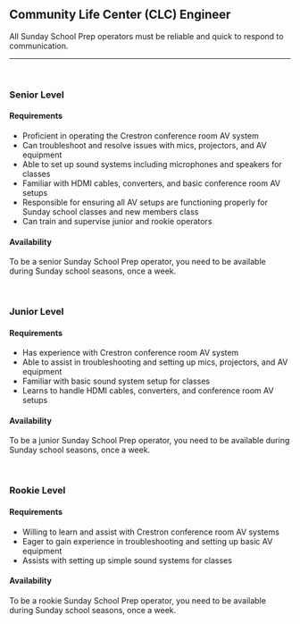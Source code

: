 ## Community Life Center (CLC) Engineer

All Sunday School Prep operators must be reliable and quick to respond to communication.

- - -
<br>

### Senior Level

#### Requirements
- Proficient in operating the Crestron conference room AV system
- Can troubleshoot and resolve issues with mics, projectors, and AV equipment
- Able to set up sound systems including microphones and speakers for classes
- Familiar with HDMI cables, converters, and basic conference room AV setups
- Responsible for ensuring all AV setups are functioning properly for Sunday school classes and new members class
- Can train and supervise junior and rookie operators

#### Availability
To be a senior Sunday School Prep operator, you need to be available during Sunday school seasons, once a week.

<br>

### Junior Level

#### Requirements
- Has experience with Crestron conference room AV system
- Able to assist in troubleshooting and setting up mics, projectors, and AV equipment
- Familiar with basic sound system setup for classes
- Learns to handle HDMI cables, converters, and conference room AV setups

#### Availability
To be a junior Sunday School Prep operator, you need to be available during Sunday school seasons, once a week.

<br>

### Rookie Level

#### Requirements
- Willing to learn and assist with Crestron conference room AV systems
- Eager to gain experience in troubleshooting and setting up basic AV equipment
- Assists with setting up simple sound systems for classes

#### Availability
To be a rookie Sunday School Prep operator, you need to be available during Sunday school seasons, once a week.